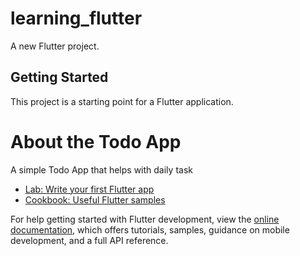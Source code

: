 # learning_flutter

A new Flutter project.

## Getting Started

This project is a starting point for a Flutter application.

# About the Todo App

A simple  Todo App that helps with daily task

- [Lab: Write your first Flutter app](https://docs.flutter.dev/get-started/codelab)
- [Cookbook: Useful Flutter samples](https://docs.flutter.dev/cookbook)

For help getting started with Flutter development, view the
[online documentation](https://docs.flutter.dev/), which offers tutorials,
samples, guidance on mobile development, and a full API reference.
